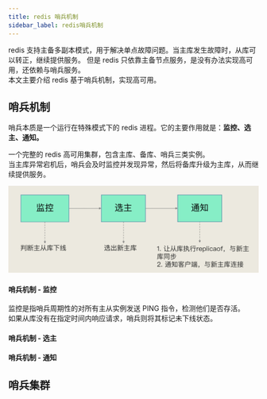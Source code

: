 ```yaml
---
title: redis 哨兵机制
sidebar_label: redis哨兵机制
---
```


redis 支持主备多副本模式，用于解决单点故障问题。当主库发生故障时，从库可以转正，继续提供服务。
但是 redis 只依靠主备节点服务，是没有办法实现高可用，还依赖与哨兵服务。    
本文主要介绍 redis 基于哨兵机制，实现高可用。

## 哨兵机制
哨兵本质是一个运行在特殊模式下的 redis 进程。它的主要作用就是：**监控、选主、通知。**

一个完整的 redis 高可用集群，包含主库、备库、哨兵三类实例。    
当主库异常宕机后，哨兵会及时监控并发现异常，然后将备库升级为主库，从而继续提供服务。

![](./static/4.1.png)

#### 哨兵机制 - 监控
监控是指哨兵周期性的对所有主从实例发送 PING 指令，检测他们是否存活。   
如果从库没有在指定时间内响应请求，哨兵则将其标记未下线状态。

#### 哨兵机制 - 选主


#### 哨兵机制 - 通知



## 哨兵集群



